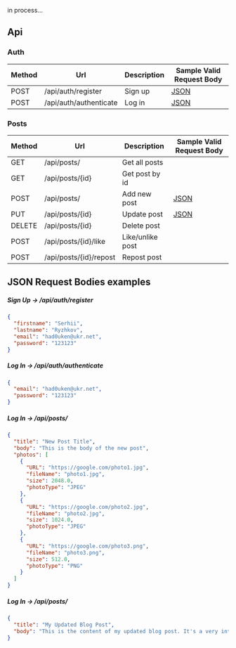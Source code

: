 in process...


## Api

### Auth

| Method | Url                    | Description | Sample Valid Request Body | 
|--------|------------------------|-------------|---------------------------|
| POST   | /api/auth/register     | Sign up     | [JSON](#signUp)           |
| POST   | /api/auth/authenticate | Log in      | [JSON](#signIn)           |

### Posts

| Method | Url                    | Description      | Sample Valid Request Body | 
|--------|------------------------|------------------|---------------------------|
| GET    | /api/posts/            | Get all posts    |                           |
| GET    | /api/posts/{id}        | Get post by id   |                           |
| POST   | /api/posts/            | Add new post     | [JSON](#addPost)          |
| PUT    | /api/posts/{id}        | Update post      | [JSON](#updatePost)       |
| DELETE | /api/posts/{id}        | Delete post      |                           |
| POST   | /api/posts/{id}/like   | Like/unlike post |                           |
| POST   | /api/posts/{id}/repost | Repost post      |                           |

##  JSON Request Bodies examples

##### <a id="signUp">Sign Up -> /api/auth/register</a>
```json
{
  "firstname": "Serhii",
  "lastname": "Ryzhkov",
  "email": "had0uken@ukr.net",
  "password": "123123"
}
```

##### <a id="signIn">Log In -> /api/auth/authenticate</a>
```json
{
  "email": "had0uken@ukr.net",
  "password": "123123"
}
```

##### <a id="addPost">Log In -> /api/posts/</a>
```json
{
  "title": "New Post Title",
  "body": "This is the body of the new post",
  "photos": [
    {
      "URL": "https://google.com/photo1.jpg",
      "fileName": "photo1.jpg",
      "size": 2048.0,
      "photoType": "JPEG"
    },
    {
      "URL": "https://google.com/photo2.jpg",
      "fileName": "photo2.jpg",
      "size": 1024.0,
      "photoType": "JPEG"
    },
    {
      "URL": "https://google.com/photo3.png",
      "fileName": "photo3.png",
      "size": 512.0,
      "photoType": "PNG"
    }
  ]
}
```

##### <a id="updatePost">Log In -> /api/posts/</a>
```json
{
  "title": "My Updated Blog Post",
  "body": "This is the content of my updated blog post. It's a very interesting topic that I wanted to share with everyone!"
}
```


